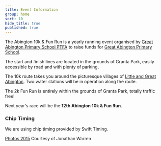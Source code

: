 ```yaml
---
title: Event Information
group: home
sort: 10
hide_title: true
published: true
---
```


<div class="col-2-3" markdown="1">

The Abington 10k &amp; Fun Run is a yearly running event organised by [Great Abington Primary School PTFA](http://www.greatabingtonprimaryschool.co.uk/pta.asp) to raise funds for [Great Abington Primary School](https://Twitter.com/GA_Primary).

The start and finish lines are located in the grounds of Granta Park, easily accessible by road and with plenty of parking.

The 10k route takes you around the picturesque villages of [Little and Great Abington](http://www.theabingtons.org.uk/). Two water stations will be in operation along the route.

The 2k Fun Run is entirely within the grounds of Granta Park, totally traffic free!

Next year's race will be the **12th Abington 10k &amp; Fun Run**.



</div>

<div class="col-1-3" markdown="1">

### Chip Timing

We are using chip timing provided by Swift Timing.







[Photos 2015](https://goo.gl/photos/DNqvmDQtwK4n6L2r7) Courtesy of Jonathan Warren


</div>

